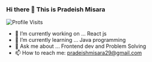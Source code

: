 ### Hi there 👋 This is Pradeish Misara 

![Profile Visits](https://img.shields.io/endpoint?url=https://api.example.com/profile-visits/<pradeish29>)



- 🔭 I’m currently working on ... React js
- 🌱 I’m currently learning ... Java programming
- 💬 Ask me about ... Frontend dev and Problem Solving
- 📫 How to reach me: pradeishmisara29@gmail.com
 <!--
- 😄 Pronouns: ...
- ⚡ Fun fact: ...
👯 I’m looking to collaborate on ...
- 🤔 I’m looking for help with ... 
-->
